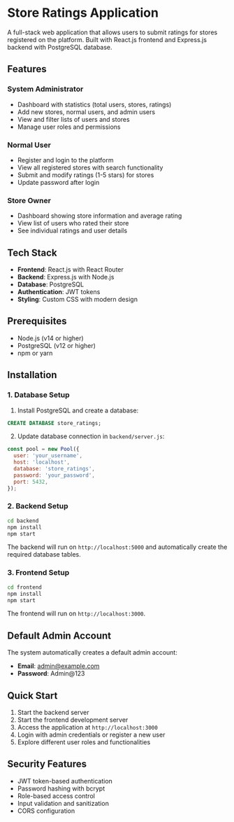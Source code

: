 # Store Ratings Application

A full-stack web application that allows users to submit ratings for stores registered on the platform. Built with React.js frontend and Express.js backend with PostgreSQL database.

## Features

### System Administrator
- Dashboard with statistics (total users, stores, ratings)
- Add new stores, normal users, and admin users
- View and filter lists of users and stores
- Manage user roles and permissions

### Normal User
- Register and login to the platform
- View all registered stores with search functionality
- Submit and modify ratings (1-5 stars) for stores
- Update password after login

### Store Owner
- Dashboard showing store information and average rating
- View list of users who rated their store
- See individual ratings and user details

## Tech Stack

- **Frontend**: React.js with React Router
- **Backend**: Express.js with Node.js
- **Database**: PostgreSQL
- **Authentication**: JWT tokens
- **Styling**: Custom CSS with modern design

## Prerequisites

- Node.js (v14 or higher)
- PostgreSQL (v12 or higher)
- npm or yarn

## Installation

### 1. Database Setup
1. Install PostgreSQL and create a database:
```sql
CREATE DATABASE store_ratings;
```

2. Update database connection in `backend/server.js`:
```javascript
const pool = new Pool({
  user: 'your_username',
  host: 'localhost',
  database: 'store_ratings',
  password: 'your_password',
  port: 5432,
});
```

### 2. Backend Setup
```bash
cd backend
npm install
npm start
```

The backend will run on `http://localhost:5000` and automatically create the required database tables.

### 3. Frontend Setup
```bash
cd frontend
npm install
npm start
```

The frontend will run on `http://localhost:3000`.

## Default Admin Account

The system automatically creates a default admin account:
- **Email**: admin@example.com
- **Password**: Admin@123

## Quick Start

1. Start the backend server
2. Start the frontend development server
3. Access the application at `http://localhost:3000`
4. Login with admin credentials or register a new user
5. Explore different user roles and functionalities

## Security Features

- JWT token-based authentication
- Password hashing with bcrypt
- Role-based access control
- Input validation and sanitization
- CORS configuration 